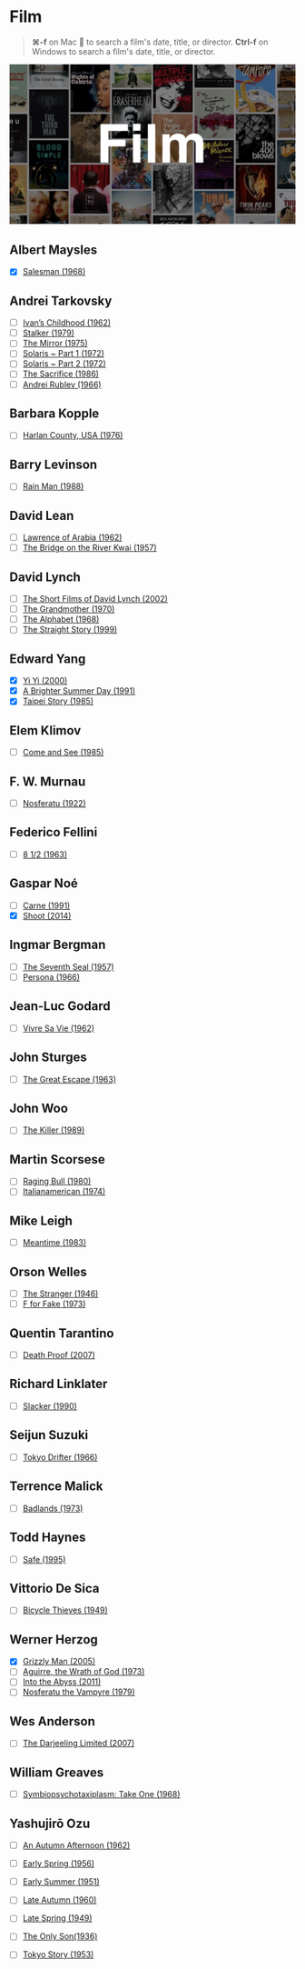 # Film
> **⌘-f** on Mac  to search a film's date, title, or director.
> **Ctrl-f** on Windows to search a film's date, title, or director.

![](film.jpg)

## Albert Maysles
- [x] [Salesman (1968)](https://www.youtube.com/watch?v=K-utsxnUfXM) 

## Andrei Tarkovsky
- [ ] [Ivan’s Childhood (1962)](https://www.youtube.com/watch?v=aRkPoF7iVGc) 
- [ ] [Stalker (1979)](https://www.youtube.com/watch?v=TGRDYpCmMcM) 
- [ ] [The Mirror (1975)](https://www.youtube.com/watch?v=CYZhXm02kN0)
- [ ] [Solaris ~ Part 1 (1972)](https://www.youtube.com/watch?v=6-4KydP92ss) 
- [ ] [Solaris ~ Part 2 (1972)](https://www.youtube.com/watch?v=xXa6XpaxBS0) 
- [ ] [The Sacrifice (1986)](https://www.youtube.com/watch?v=PlV4k2GNGmo) 
- [ ] [Andrei Rublev (1966)](https://www.youtube.com/watch?v=OsEnNDr6YfA)

## Barbara Kopple
- [ ] [Harlan County, USA (1976)](https://www.youtube.com/watch?v=FCOd7fPHmfU)

## Barry Levinson
- [ ] [Rain Man (1988)](https://www.youtube.com/watch?v=jlAX_j04Lp0)

## David Lean
- [ ] [Lawrence of Arabia (1962)](https://www.youtube.com/watch?v=C8vHgdbtmj8)
- [ ] [The Bridge on the River Kwai (1957)](https://www.youtube.com/watch?v=-5aSr5Ba-Dw)

## David Lynch
- [ ] [The Short Films of David Lynch (2002)](https://www.youtube.com/watch?v=bn-yp836vX4)
- [ ] [The Grandmother (1970)](https://www.youtube.com/watch?v=dzaCKoG8clY)
- [ ] [The Alphabet (1968)](https://www.youtube.com/watch?v=X6kLzKgcLew)
- [ ] [The Straight Story (1999)](https://www.youtube.com/watch?v=y5PrCAL63CM)

## Edward Yang
- [x] [Yi Yi (2000)](https://www.youtube.com/watch?v=U089cG2BqR8) 
- [x] [A Brighter Summer Day (1991)](https://www.youtube.com/watch?v=7VASB1PUZD8) 
- [x] [Taipei Story (1985)](https://www.youtube.com/watch?v=iR2WuBKzSkY) 

## Elem Klimov
- [ ] [Come and See (1985)](https://www.youtube.com/watch?v=UkkJZweYaLI)

## F. W. Murnau
- [ ] [Nosferatu (1922)](https://www.youtube.com/watch?v=e7p3ct5hcks) 

## Federico Fellini
- [ ] [8 1/2 (1963)](https://www.youtube.com/watch?v=n0vrFGJaKDs)

## Gaspar Noé
- [ ] [Carne (1991)](https://www.youtube.com/watch?v=9tN9LI_GW9c)
- [x] [Shoot (2014)](https://www.youtube.com/watch?v=-vul70kTZqw)

## Ingmar Bergman
- [ ] [The Seventh Seal (1957)](https://www.youtube.com/watch?v=mbgiWPJLSsM)
- [ ] [Persona (1966)](https://www.youtube.com/watch?v=0Xn26mKu-os)

## Jean-Luc Godard
- [ ] [Vivre Sa Vie (1962)](https://www.youtube.com/watch?v=lVwwbn3Xri0) 

## John Sturges
- [ ] [The Great Escape (1963)](https://www.youtube.com/watch?v=Aq2_CnMrPSk) 

## John Woo
- [ ] [The Killer (1989)](https://www.youtube.com/watch?v=YjPy3gy1OYc) 
<!--
## Krzysztof Kieślowski
- [ ] [Camera Buff (1979)](https://www.youtube.com/watch?v=jh6W8oYy7cY)
-->
## Martin Scorsese
- [ ] [Raging Bull (1980)](https://www.youtube.com/watch?v=WGTlO_GO29I)
- [ ] [Italianamerican (1974)](https://www.youtube.com/watch?v=bxYl93p0ksc)

## Mike Leigh
- [ ] [Meantime (1983)](https://www.youtube.com/watch?v=UDj4nKIIPf0)

## Orson Welles
- [ ] [The Stranger (1946)](https://www.youtube.com/watch?v=5zU7MoRuGDw) 
- [ ] [F for Fake (1973)](https://www.youtube.com/watch?v=gIVgUjj6RxU) 

## Quentin Tarantino
- [ ] [Death Proof (2007)](https://www.youtube.com/watch?v=HlPGnzlK5xE) 

## Richard Linklater
- [ ] [Slacker (1990)](https://www.youtube.com/watch?v=ynEAbiCDVJ4) 

## Seijun Suzuki
- [ ] [Tokyo Drifter (1966)](https://www.youtube.com/watch?v=rRHdjWS48Jw)

## Terrence Malick
- [ ] [Badlands (1973)](https://www.youtube.com/watch?v=-jt8MLbfMNI)

## Todd Haynes
- [ ] [Safe (1995)](https://m.youtube.com/watch?v=pxEHtoof2CU) 

## Vittorio De Sica
- [ ] [Bicycle Thieves (1949)](https://www.youtube.com/watch?v=4A26tj-fI-c)

## Werner Herzog
- [x] [Grizzly Man (2005)](https://www.youtube.com/watch?v=efNtliiyT3M)
- [ ] [Aguirre, the Wrath of God (1973)](https://www.youtube.com/watch?v=RIOCyVeRmjo) 
- [ ] [Into the Abyss (2011)](https://www.youtube.com/watch?v=kCmlE17iUT0) 
- [ ] [Nosferatu the Vampyre (1979)](https://www.youtube.com/watch?v=FlSY-wtyCGc) 

## Wes Anderson
- [ ] [The Darjeeling Limited (2007)](https://www.youtube.com/watch?v=FlSY-wtyCGc) 

## William Greaves
- [ ] [Symbiopsychotaxiplasm: Take One (1968)](https://www.youtube.com/watch?v=atf3rqBuGUM)

## Yashujirō Ozu
- [ ] [An Autumn Afternoon (1962)](https://www.youtube.com/watch?v=azHij1r_Q1M) 
- [ ] [Early Spring (1956)](https://www.youtube.com/watch?v=I-hphrNT8Po) 
- [ ] [Early Summer (1951)](https://www.youtube.com/watch?v=aVbHBYuYG6E) 
- [ ] [Late Autumn (1960)](https://www.youtube.com/watch?v=kVOb2YHJsoI)
- [ ] [Late Spring (1949)](https://www.youtube.com/watch?v=g_Czx6qdKJo) 
- [ ] [The Only Son(1936)](https://www.youtube.com/watch?v=3ciGEjeZTcU)
- [ ] [Tokyo Story (1953)](https://www.youtube.com/watch?v=wTMckp_HQr0)


